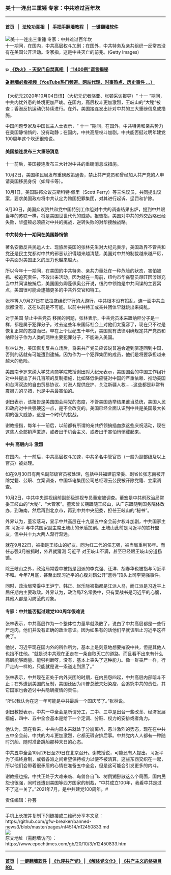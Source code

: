 ### 美十一连出三重锤 专家：中共难过百年坎
------------------------

#### [首页](https://github.com/gfw-breaker/banned-news3/blob/master/README.md) &nbsp;&nbsp;|&nbsp;&nbsp; [法轮功真相](https://github.com/begood0513/basic/blob/master/README.md)  &nbsp;&nbsp;|&nbsp;&nbsp; [手把手翻墙教程](https://github.com/gfw-breaker/guides/wiki)  &nbsp;&nbsp;|&nbsp;&nbsp; [一键翻墙软件](https://github.com/gfw-breaker/nogfw/blob/master/README.md)  



<div><img alt="美十一连出三重锤 专家：中共难过百年坎" class="attachment-djy_600_400 size-djy_600_400 wp-post-image" src="https://i.epochtimes.com/assets/uploads/2015/09/1509082158042039.jpg"/>
<div class="caption">
 十一期间，在国内，中共高层权斗加剧；在国外，中共特务及亲共组织一反常态没有在美国公开活动。专家指，这是中共灭亡的前兆。(Getty Images)
</div></div><hr/>

#### 💥 [《伪火》 - 天安门自焚真相 ](http://158.247.195.190:10000/videos/blog/weihuo.html)&nbsp; |&nbsp; [“1400例”谎言揭秘  ](http://158.247.195.190:10000/videos/blog/jiexi1400.html)

#### [ 🎬  翻墙必看视频（YouTube热门频道、网站代理、时事热点、历史事件 ...）](https://github.com/gfw-breaker/links/blob/master/banned.md)

<div><p>
 【大纪元2020年10月04日讯】（大纪元记者骆亚、张顿采访报导）“
 <ok href="https://www.epochtimes.com/gb/tag/%E5%8D%81%E4%B8%80.html">
  十一
 </ok>
 ”期间，中共内忧外患的处境更加严峻。在国内，高层权斗更加激烈，王岐山的“大秘”被查；香港反抗运动仍持续进行。在外，美国接连发出针对中共的三大重磅信息或措施。
</p>
<p>
 中国问题专家及中国民主人士表示，“
 <ok href="https://www.epochtimes.com/gb/tag/%E5%8D%81%E4%B8%80.html">
  十一
 </ok>
 ”期间，在国外，中共特务和亲共势力在美国静悄悄的、没有动静；在国内，中共高层权斗加剧。中共能否挺过明年建党100周年这个坎还很难说。
</p>
<h4>
 <strong>
  美国接连发布三大重磅消息
 </strong>
</h4>
<p>
 十一前后，美国接连发布三大针对中共的重磅消息或措施。
</p>
<p>
 10月2日，美国移民局发布重磅政策通吿，禁止共产党员和曾经加入共产党的人申请美国移民身份（如绿卡等）。
</p>
<p>
 10月1日，美国联邦众议员斯科特‧佩里（Scott Perry）等三名议员，共同提出议案，要求美国政府将中共认定为跨国犯罪集团，对其进行起诉、惩罚和铲除。
</p>
<p>
 9月30日，美国众议院共和党中国特别工作组对中共的调查结果出炉，提到中共跟当年的苏联一样，将是美国世世代代的威胁。报告指，美国对中共的外交战略已经失败，华盛顿必须应对中共的挑战，逆转失败的对华接触战略。
</p>
<h4>
 <strong>
  中共特务十一期间在美国静悄悄
 </strong>
</h4>
<p>
 著名安徽反共民运人士、现旅居美国的张林先生对大纪元表示，美国政界不管共和党还是民主党都对中共的邪恶认识得越来越清楚，美国对中共的制裁越来越严厉，中共面对美国正义的压力也越来越大。
</p>
<p>
 所以今年十一期间，在美国的中共特务、亲共力量处在一种危险的状态，害怕被抓、被追究责任，不敢出来活动。因为就在一周前，纽约市华裔警员昂旺因涉嫌充当中共间谍被捕后，美国国务卿蓬佩奥公开说，纽约中领馆是中共间谍的主要窝点，美国很可能会逮捕更多的中共外交官和特工。
</p>
<p>
 张林等人9月27日在法拉盛组织举行的大游行，中共根本没有捣乱，连一面中共血旗都没有，这在以前是不可能。以前中共特工或亲共团体早就跳出来捣乱。
</p>
<p>
 对于美国
 <ok href="https://www.epochtimes.com/gb/tag/%E7%A6%81%E6%AD%A2%E4%B8%AD%E5%85%B1%E5%85%9A%E5%91%98.html">
  禁止中共党员
 </ok>
 移民的问题，张林表示，中共党员本来跟纳粹分子是一样，都是属于犯罪分子。过去这些年来国际社会上对他们太宽容了，现在只不过是恢复正常的态度而已。早在上个世纪五十年代，美国就有法律明确规定共产党员和纳粹分子作为人类的两种主要犯罪分子，不能进入美国。
</p>
<p>
 张林认为，美国恢复反共立场后，将来共产党员应该说普遍会遭到驱逐回到中国，否则的话就有可能遭到逮捕。因为作为一个犯罪集团的成员，他们是将要承担越来越大的危险。
</p>
<p>
 美国南卡罗来纳大学艾肯商学院教授谢田对大纪元表示，美国国会的中国工作组针对中共提出了共几百项的反制措施，比如降低供应链对中国的严重依赖、推动美国和台湾双边的自由贸易协议、对港人提供庇护、关注新疆人权……这些都是非常有震撼力的举措，也是中共最害怕的。
</p>
<p>
 谢田表示，该报告是美国国会两党的态度，不管美国选举结果谁当总统，美国人民和政府对中共强硬这一点，是不会改变的。美国已经全面认识到中共是美国最大长期的强大威胁，这是一个时代的挑战。
</p>
<p>
 谢教授指，每年十一前后，以前都有所谓的亲共侨领搞插血旗这些庆祝活动，现在这些人全部销声匿迹，或者出于机会主义、或者出于害怕悄悄藏起来。
</p>
<h4>
 <strong>
  中共
  <ok href="https://www.epochtimes.com/gb/tag/%E9%AB%98%E5%B1%82%E5%86%85%E6%96%97.html">
   高层内斗
  </ok>
  激烈
 </strong>
</h4>
<p>
 在国内，十一前后，中共高层权斗加速，中共多名中管官员（一般为副部级及以上官员）被处理。
</p>
<p>
 如在9月30日有两名副部级官员被处理，包括中共福建前常委、副省长张志南被开除党籍、公职、立案调查，中国华电集团公司总经理云公民被开除党籍、立案调查。
</p>
<p>
 10月2日，中共中央巡视组前副部级巡视专员董宏被调查。董宏是中共前政治局常委王岐山的“大秘”、“大管家”。董宏曾长期跟随王岐山，从广东跟随到国务院体改办，到海南，然后再到北京市，再到中共中央纪委，担任王岐山的“秘书”。
</p>
<p>
 外界认为，董宏落马，显示中共高层在十九届五中全会前夕权斗加剧，中共国家主席
 <ok href="https://www.epochtimes.com/gb/tag/%E4%B9%A0%E8%BF%91%E5%B9%B3.html">
  习近平
 </ok>
 与中共国家副主席王岐山的矛盾加剧。王岐山此前是习近平的铁杆盟友，但中共十九大两人渐行渐远。
</p>
<p>
 就在9月22日，被指是王岐山的好友、同为红二代的任志强，被当局重判18年。而任志强3月被抓时，外界就猜测
 <ok href="https://www.epochtimes.com/gb/tag/%E4%B9%A0%E8%BF%91%E5%B9%B3.html">
  习近平
 </ok>
 对王岐山不满，甚至已经跟王岐山分道扬镳。
</p>
<p>
 除王岐山之外，政治局常委中被指是团派的李克强、汪洋、胡春华也被指与习近平不和。今年7月底，甚至出现习近平的心腹刘鹤公开“羞辱”顶头上司李克强事件。
</p>
<p>
 同时，政治局常委中王沪宁、韩正、赵乐际被指都是江派人马，而江派是习近平上届任期内主要政敌。外界认为，政治局7名常委中，只有栗战书是习近平的心腹，其他人都是习防范的对象。
</p>
<h4>
 <strong>
  专家：中共能否挺过建党100周年很难说
 </strong>
</h4>
<p>
 张林表示，中共高层作为一个整体性力量早就涣散了，说白了中共高层都是一些行尸走肉，他们并没有正确的政治意识。因为如果有的话他们早就该阻止习近平这样做了。
</p>
<p>
 他说，习近平现在国内外的所作所为，基本上是刻意地想要摧毁中共，但是其他人也挡不住他。“就是说中共现在正走在一条自取灭亡的道路，而且看不出来有什么高层能够商量、能够判断呀，没有，基本上丧失了这种能力。像一群丧尸一样，行尸走肉一样的，只能就是说一条道走到黑了。”
</p>
<p>
 张林表示，中共现在正处于内外交困的时期，在内民怨四起，中共高层内部暗斗不止；在外遭到美国的反制，美国还因为川普总统夫妇染疫，会追究中共的责任，其它国家也会追讨中共隐瞒疫情的责任。
</p>
<p>
 “所以我认为在这一年可能是中共最后一个国庆节了。”张林说。
</p>
<p>
 谢田教授表示，中共一中全会是所谓分工，二中、三中是出台一些改革、经济发展措施，四中、五中全会基本是给下一个定调、分赃、权力的安排或者角力。
</p>
<p>
 他认为，现在看来，中共内部本来就处于分崩离析、恶斗激烈的势态，现在在中共五中全会前，中共的内斗更加激烈，它都无瑕安排后事。中共党内人人都有一种随时沉船、随时准备跳船那种末日的心态。
</p>
<p>
 中共五中全会10月26日至29日在北京召开。谢教授说，可能还有人提出，习近平为了搞终身制，或者各派之间希望保持权力以便不被清算，这些东西交织在一起，所以他们会带着很矛盾的心情在准备五中全会，但是这可能会引发更多的内斗。
</p>
<p>
 谢教授也指，中共正处于大难来临、鸟兽各自飞、树倒猢狲散这么个局面，国内民怨也很强，同时还遭到美国等西方国家的制裁，“中共成立100年，我看中共是过不了这一关了。”2021年7月，是中共建党100周年。#
</p>
<p>
 责任编辑：孙芸
</p>
</div>
<hr/>
手机上长按并复制下列链接或二维码分享本文章：<br/>
https://github.com/gfw-breaker/banned-news3/blob/master/pages/nf4514/n12450833.md <br/>
<a href='https://github.com/gfw-breaker/banned-news3/blob/master/pages/nf4514/n12450833.md'><img src='https://github.com/gfw-breaker/banned-news3/blob/master/pages/nf4514/n12450833.md.png'/></a> <br/>
原文地址（需翻墙访问）：https://www.epochtimes.com/gb/20/10/3/n12450833.htm


------------------------
#### [首页](https://github.com/gfw-breaker/banned-news3/blob/master/README.md) &nbsp;|&nbsp; [一键翻墙软件](https://github.com/gfw-breaker/nogfw/blob/master/README.md) &nbsp;| [《九评共产党》](https://github.com/gfw-breaker/9ping.md/blob/master/README.md#九评之一评共产党是什么) | [《解体党文化》](https://github.com/gfw-breaker/jtdwh.md/blob/master/README.md) | [《共产主义的终极目的》](https://github.com/gfw-breaker/gczydzjmd.md/blob/master/README.md)


<img src='http://gfw-breaker.win/banned-news3/pages/nf4514/n12450833.md' width='0px' height='0px'/>